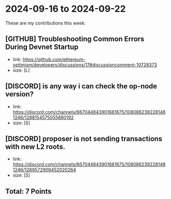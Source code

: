 # 2024-09-16 to 2024-09-22

These are my contributions this week:

## [GITHUB] Troubleshooting Common Errors During Devnet Startup
- link: https://github.com/ethereum-optimism/developers/discussions/17#discussioncomment-10728373
- size: [L]

## [DISCORD] is any way i can check the op-node version?
- link: https://discord.com/channels/667044843901681675/1080862392281481246/1288154575055880192
- size: [S]

## [DISCORD] proposer is not sending transactions with new L2 roots.
- link: https://discord.com/channels/667044843901681675/1080862392281481246/1289572908452020264
- size: [S]


## Total: 7 Points